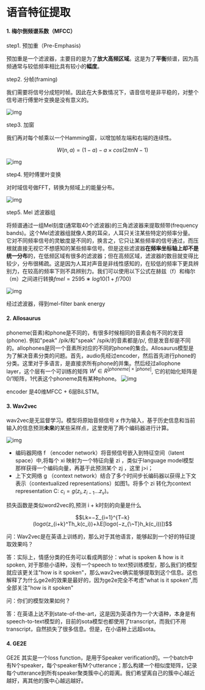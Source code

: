 # 语音特征提取

#### 1. 梅尔倒频谱系数（MFCC）

step1. 预加重（Pre-Emphasis)

预加重是一个滤波器，主要目的是为了**放大高频区域**。这是为了**平衡**频谱，因为高频通常与较低频率相比具有较小的**幅度**。

step2. 分帧(framing)

我们需要将信号分成短时帧。因此在大多数情况下，语音信号是非平稳的，对整个信号进行傅里叶变换是没有意义的。

![img](https://pic2.zhimg.com/80/v2-af67d1cab46cd31ef002eb1a867e31cd_1440w.webp)

step3. 加窗

我们再对每个帧乘以一个Hamming窗，以增加帧左端和右端的连续性。

$$ W(n,a)=(1−a)−a×cos(2πnN−1) $$

![img](https://pic4.zhimg.com/80/v2-8261aa8fd816f67f8d0c0c503b2feb6f_1440w.webp)

step4. 短时傅里叶变换

对时域信号做FFT，转换为频域上的能量分布。

![img](https://pic2.zhimg.com/80/v2-0ccd286e1dd36d71127f046f31e32eb9_1440w.webp)

step5. Mel 滤波器组

将频谱通过一组Mel刻度(通常取40个滤波器)的三角滤波器来提取频带(frequency bands)。这个Mel滤波器组就像人类的耳朵，人耳只关注某些特定的频率分量。它对不同频率信号的灵敏度是不同的，换言之，它只让某些频率的信号通过，而压根就直接无视它不想感知的某些频率信号。但是这些滤波器**在频率坐标轴上却不是统一分布**的，在低频区域有很多的滤波器；但在高频区域，滤波器的数目就变得比较少，分布很稀疏。这是因为人耳对声音是非线性感知的，在较低的频率下更具辨别力，在较高的频率下则不具辨别力。我们可以使用以下公式在赫兹（f）和梅尔（m）之间进行转换$fmel=2595∗log10(1+f/700)$

![img](https://pic1.zhimg.com/80/v2-503338f5777c474fc43b4d232a2356bc_1440w.webp)

经过滤波器，得到mel-filter bank energy

#### 2. Allosaurus

phoneme(音素)和phone是不同的，有很多时候相同的音素会有不同的发音(phone). 例如"peak" /pik/和"speak" /spik/的音素都是/p/, 但是发音却是不同的。allophones是同一个音素所对应的不同的phone的集合。Allosaurus模型是为了解决音素分类的问题。首先，audio先经过encoder，然后首先进行phone的分类。这里对于多语言，是直接求所有phone的并集。然后经过allophone layer，这个层有一个可训练的矩阵 $W^i \in R ^{|phoneme|\times |phone|}$, 它的初始化矩阵是0/1矩阵，1代表这个phoneme具有某种phone。
![img](https://picx.zhimg.com/80/v2-dc32ea7af278d92fee32992970fda1d7_1440w.png)

encoder 是40维MFCC + 6层BiLSTM。

#### 3. Wav2vec

wav2vec是无监督学习。模型将原始音频信号 $x$ 作为输入，基于历史信息和当前输入的信息预测**未来**的某些采样点，这里使用了两个编码器进行计算。

![img](https://pic1.zhimg.com/80/v2-a0f2d30a3c510de9100a7d7d899f933c_1440w.webp)

- 编码器网络 f （encoder network）将音频信号嵌入到特征空间（latent space）中,将每个 xi 映射为一个特征向量 zi ，类似于language model模型那样获得一个编码向量，再基于此预测某个 zj ，这里 j>i；
- 上下文网络 g （context network）结合了多个时间步长编码器以获得上下文表示（contextualized representations）如图1。将多个 zi 转化为context representation C: $c_i=g(z_i,z_{i−1}...z_v)$。

损失函数是类似word2vec的,预测 i + k时刻的向量是什么

$$Lk=−Σ_{i=1}^{T−k}(logσ(z_{i+k}^Th_k(c_i))+λE[logσ(−z_{\~T}h_k(c_i))])$$

问：Wav2vec是在英语上训练的，那么对于其他语言，能够起到一个好的特征提取效果吗？

答：实际上，情感分类的任务可以看成两部分：what is spoken & how is it spoken, 对于那些小语种，没有一个speech to text预训练模型，那么我们的模型就应该更关注"how is it spoken"，那么wav2vec确实能够提取到这个信息。这也解释了为什么ge2e的效果是最好的，因为ge2e完全不考虑"what is it spoken",而全部关注"how is it spoken"



问：你们的模型效果如何？

答：在英语上达不到state-of-the-art，这是因为英语作为一个大语种，本身是有speech-to-text模型的，目前的sota模型也都使用了transcript，而我们不用transcript，自然损失了很多信息。但是，在小语种上远超sota。

#### 4. GE2E

GE2E 其实是一个loss function，是用于Speaker verification的。一个batch中有N个speaker，每个speaker有M个utterance；那么构建一个相似度矩阵，记录每个utterance到所有speaker聚类簇中心的距离。我们希望离自己的簇中心越近越好，离其他的簇中心越远越好。